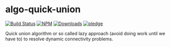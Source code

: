 # algo-quick-union

[![Build Status](https://travis-ci.org/bredele/algo-quick-union.svg?branch=master)](https://travis-ci.org/bredele/algo-quick-union)
[![NPM](https://img.shields.io/npm/v/algo-quick-union.svg?style=flat-square)](https://www.npmjs.com/package/algo-quick-union)
[![Downloads](https://img.shields.io/npm/dm/algo-quick-union.svg?style=flat-square)](http://npm-stat.com/charts.html?package=algo-quick-union)
[![pledge](https://bredele.github.io/contributing-guide/community-pledge.svg)](https://github.com/bredele/contributing-guide/blob/master/community.md)

Quick union algorithm or so called lazy approach (avoid doing work until we have to) to resolve dynamic connectivity problems.
